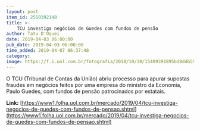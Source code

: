 ```yaml
---
layout: post
item_id: 2550392148
title: >-
    TCU investiga negócios de Guedes com fundos de pensão
author: Tatu D'Oquei
date: 2019-04-03 06:00:00
pub_date: 2019-04-03 06:00:00
time_added: 2019-04-07 06:37:48
category: 
image: https://f.i.uol.com.br/fotografia/2018/10/30/15409391895bd8ddb596885_1540939189_3x2_rt.jpg
---
```


O TCU (Tribunal de Contas da União) abriu processo para apurar supostas fraudes em negócios feitos por uma empresa do ministro da Economia, Paulo Guedes, com fundos de pensão patrocinados por estatais.

**Link:** [https://www1.folha.uol.com.br/mercado/2019/04/tcu-investiga-negocios-de-guedes-com-fundos-de-pensao.shtml](https://www1.folha.uol.com.br/mercado/2019/04/tcu-investiga-negocios-de-guedes-com-fundos-de-pensao.shtml)

